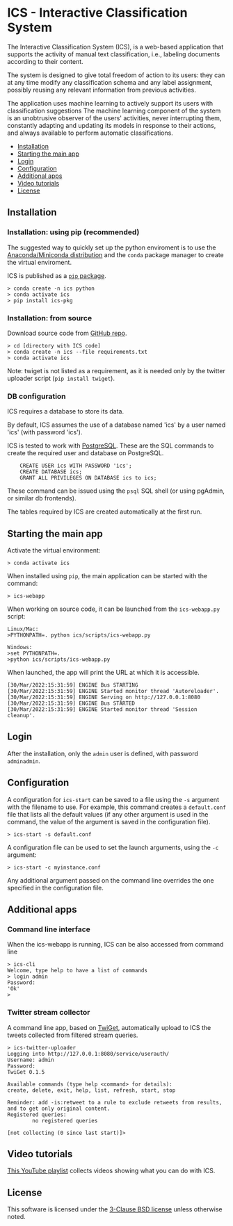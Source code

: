 # ICS - Interactive Classification System

The Interactive Classification System (ICS), is a web-based application that supports the activity
of manual text classification, i.e., labeling documents according to their content.

The system is designed to give total freedom of action to its users: they can at any time modify any classification
schema and any label assignment, possibly reusing any relevant information from previous activities.

The application uses machine learning to actively support its users with classification suggestions The machine learning
component of the system is an unobtrusive observer of the users' activities, never interrupting them, constantly
adapting and updating its models in response to their actions, and always available to perform automatic
classifications.

* [Installation](#installation)
* [Starting the main app](#startmain)
* [Login](#login)
* [Configuration](#configuration)
* [Additional apps](#app)
* [Video tutorials](#videos)
* [License](#license)

## <a name="installation"></a> Installation

### Installation: using pip (recommended)

The suggested way to quickly set up the python enviroment is to use
the [Anaconda/Miniconda distribution](https://www.anaconda.com/products/distribution) and the `conda` package manager to
create the virtual enviroment.

ICS is published as a [`pip` package](https://pypi.org/project/ics-pkg).

```
> conda create -n ics python
> conda activate ics
> pip install ics-pkg
```

### Installation: from source

Download source code from [GitHub repo](https://github.com/aesuli/ics).

```
> cd [directory with ICS code]
> conda create -n ics --file requirements.txt
> conda activate ics
```

Note: twiget is not listed as a requirement, as it is needed only by the twitter uploader script (`pip install twiget`).

### DB configuration

ICS requires a database to store its data.

By default, ICS assumes the use of a database named 'ics' by a user named 'ics' (with password 'ics').

ICS is tested to work with [PostgreSQL](https://www.postgresql.org/). These are the SQL commands to create the required
user and database on PostgreSQL.

```
    CREATE USER ics WITH PASSWORD 'ics';
    CREATE DATABASE ics;
    GRANT ALL PRIVILEGES ON DATABASE ics to ics;
```

These command can be issued using the `psql` SQL shell (or using pgAdmin, or similar db frontends).

The tables required by ICS are created automatically at the first run.

## <a name="startmain"></a> Starting the main app

Activate the virtual environment:

```
> conda activate ics
```

When installed using `pip`, the main application can be started with the command:

```
> ics-webapp
```

When working on source code, it can be launched from the `ics-webapp.py` script:

```
Linux/Mac:
>PYTHONPATH=. python ics/scripts/ics-webapp.py

Windows:
>set PYTHONPATH=. 
>python ics/scripts/ics-webapp.py
```

When launched, the app will print the URL at which it is accessible.

```
[30/Mar/2022:15:31:59] ENGINE Bus STARTING
[30/Mar/2022:15:31:59] ENGINE Started monitor thread 'Autoreloader'.
[30/Mar/2022:15:31:59] ENGINE Serving on http://127.0.0.1:8080
[30/Mar/2022:15:31:59] ENGINE Bus STARTED
[30/Mar/2022:15:31:59] ENGINE Started monitor thread 'Session cleanup'.
```

## <a name="login"></a> Login

After the installation, only the `admin` user is defined, with password `adminadmin`.

## <a name="configuration"></a> Configuration

A configuration for `ics-start` can be saved to a file using the `-s` argument with the filename to use. For example,
this command creates a `default.conf` file that lists all the default values (if any other argument is used in the
command, the value of the argument is saved in the configuration file).

```
> ics-start -s default.conf
```

A configuration file can be used to set the launch arguments, using the `-c` argument:

```
> ics-start -c myinstance.conf
```

Any additional argument passed on the command line overrides the one specified in the configuration file.

## <a name="apps"></a> Additional apps

### Command line interface

When the ics-webapp is running, ICS can be also accessed from command line

```
> ics-cli
Welcome, type help to have a list of commands
> login admin
Password: 
'Ok'
>
```

### Twitter stream collector

A command line app, based on [TwiGet](https://github.com/aesuli/twiget), automatically upload to ICS the tweets
collected from filtered stream queries.

```
> ics-twitter-uploader
Logging into http://127.0.0.1:8080/service/userauth/
Username: admin
Password: 
TwiGet 0.1.5

Available commands (type help <command> for details):
create, delete, exit, help, list, refresh, start, stop

Reminder: add -is:retweet to a rule to exclude retweets from results, and to get only original content.
Registered queries:
        no registered queries

[not collecting (0 since last start)]>
```

## <a name="videos"></a> Video tutorials

[This YouTube playlist](https://www.youtube.com/playlist?list=PLde6PofTv7SzplW73XNjiS6zyNyDBfsN9) collects videos showing what you can do with ICS.

## <a name="license"></a> License

This software is licensed under the [3-Clause BSD license](https://opensource.org/licenses/BSD-3-Clause) unless
otherwise noted.